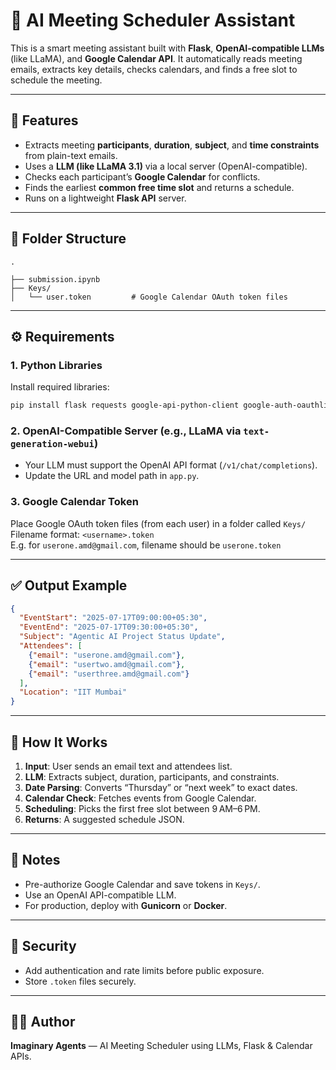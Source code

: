 # 🧠 AI Meeting Scheduler Assistant

This is a smart meeting assistant built with **Flask**, **OpenAI-compatible LLMs** (like LLaMA), and **Google Calendar API**. It automatically reads meeting emails, extracts key details, checks calendars, and finds a free slot to schedule the meeting.

---

## 🚀 Features

- Extracts meeting **participants**, **duration**, **subject**, and **time constraints** from plain-text emails.
- Uses a **LLM (like LLaMA 3.1)** via a local server (OpenAI-compatible).
- Checks each participant’s **Google Calendar** for conflicts.
- Finds the earliest **common free time slot** and returns a schedule.
- Runs on a lightweight **Flask API** server.

---

## 📁 Folder Structure

```
.

├── submission.ipynb
├── Keys/
│   └── user.token         # Google Calendar OAuth token files
```

---

## ⚙️ Requirements

### 1. Python Libraries

Install required libraries:

```bash
pip install flask requests google-api-python-client google-auth-oauthlib python-dateutil
```

### 2. OpenAI-Compatible Server (e.g., LLaMA via `text-generation-webui`)

- Your LLM must support the OpenAI API format (`/v1/chat/completions`).
- Update the URL and model path in `app.py`.

### 3. Google Calendar Token

Place Google OAuth token files (from each user) in a folder called `Keys/`  
Filename format: `<username>.token`  
E.g. for `userone.amd@gmail.com`, filename should be `userone.token`

---

 

## ✅ Output Example

```json
{
  "EventStart": "2025-07-17T09:00:00+05:30",
  "EventEnd": "2025-07-17T09:30:00+05:30",
  "Subject": "Agentic AI Project Status Update",
  "Attendees": [
    {"email": "userone.amd@gmail.com"},
    {"email": "usertwo.amd@gmail.com"},
    {"email": "userthree.amd@gmail.com"}
  ],
  "Location": "IIT Mumbai"
}
```

---

## 🧠 How It Works

1. **Input**: User sends an email text and attendees list.  
2. **LLM**: Extracts subject, duration, participants, and constraints.  
3. **Date Parsing**: Converts “Thursday” or “next week” to exact dates.  
4. **Calendar Check**: Fetches events from Google Calendar.  
5. **Scheduling**: Picks the first free slot between 9 AM–6 PM.  
6. **Returns**: A suggested schedule JSON.

---

## 📌 Notes

- Pre-authorize Google Calendar and save tokens in `Keys/`.  
- Use an OpenAI API-compatible LLM.  
- For production, deploy with **Gunicorn** or **Docker**.

---

## 🔐 Security

- Add authentication and rate limits before public exposure.  
- Store `.token` files securely.

---

## 👨‍💻 Author

**Imaginary Agents** — AI Meeting Scheduler using LLMs, Flask & Calendar APIs.
